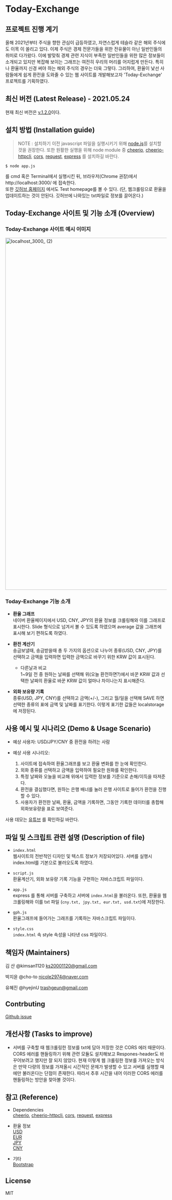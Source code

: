 # Today-Exchange

## 프로젝트 진행 계기 

 올해 2021년부터 주식을 향한 관심이 급등하였고, 자연스럽게 테슬라 같은 해외 주식에도 이목
이 쏠리고 있다. 이제 주식은 경제 전문가들을 위한 전유물이 아닌 일반인들의 취미로 다가왔다. 
이에 발맞춰 경제 관련 지식이 부족한 일반인들을 위한 많은 정보들이 소개되고 있지만 복잡해
보이는 그래프는 여전히 우리의 머리를 어지럽게 만든다. 특히나 환율까지 신경 써야 하는 해외
주식의 경우는 더욱 그렇다. 그리하여, 환율이 낯선 사람들에게 쉽게 환전을 도와줄 수 있는 웹 사이트를 개발해보고자 'Today-Exchange' 프로젝트를 기획하였다. 

## 최신 버전 (Latest Release) - 2021.05.24

현재 최신 버전은 [v.1.2.0](https://github.com/hyejinU/today-exchange/releases)이다.


## 설치 방법 (Installation guide)

> NOTE : 설치하기 이전 javascript 파일을 실행시키기 위해 [node.js](https://nodejs.org/en/)를 설치할 것을 권장한다. 또한 원활한 실행을 위해 node module 중 [cheerio](https://www.npmjs.com/package/cheerio), [cheerio-httpcli](https://www.npmjs.com/package/cheerio-httpcli), [cors](https://www.npmjs.com/package/cors), [request](https://www.npmjs.com/package/request), [express](https://www.npmjs.com/package/express) 를 설치하길 바란다.

```
$ node app.js
```
를 cmd 혹은 Terminal에서 실행시킨 뒤, 브라우저(Chrome 권장)에서 http://localhost:3000/ 에 접속한다.   
또한 [깃허브 홈페이지](https://hyejinu.github.io/today-exchange/) 에서도 Test homepage를 볼 수 있다. (단, 웹크롤링으로 환율을 업데이트하는 것이 안된다. 깃허브에 나와있는 txt파일로 정보를 끌어온다.)


## Today-Exchange 사이트 및 기능 소개 (Overview)

### Today-Exchange 사이트 예시 이미지

<img width="1095" alt="localhost_3000_ (2)" src="https://user-images.githubusercontent.com/80032256/119377079-a7050480-bcf7-11eb-9117-efeefc07c962.png">


### Today-Exchange 기능 소개   
  
- **환율 그래프**    
 네이버 환율페이지에서 USD, CNY, JPY의 환율 정보를 크롤링해와 이를 그래프로 표시한다. Slide 형식으로 넘겨서 볼 수 있도록 하였으며 average 값을 그래프에 표시해 보기 편하도록 하였다.
   
- **환전 계산기**       
송금보낼때, 송금받을때 총 두 가지의 옵션으로 나누어 종류(USD, CNY, JPY)를 선택하고 금액을 입력하면 입력한 금액으로 바꾸기 위한 KRW 값이 표시된다.
  - 다른날과 비교    
   1~9일 전 중 원하는 날짜를 선택해 위(오늘 환전하면?)에서 바꾼 KRW 값과 선택한 날짜의 환율로 바꾼 KRW 값이 얼마나 차이나는지 표시해준다.  
    
- **외화 보유량 기록**   
종류(USD, JPY, CNY)를 선택하고 금액(+/-), 그리고 월/일을 선택해 SAVE 하면 선택한 종류의 표에 금액 및 날짜를 표기한다. 이렇게 표기한 값들은 localstorage에 저장된다.



## 사용 예시 및 시나리오 (Demo & Usage Scenario)

- 예상 사용자: USD/JPY/CNY 중 환전을 하려는 사람

- 예상 사용 시나리오:    
  1. 사이트에 접속하여 환율그래프를 보고 환율 변화를 한 눈에 확인한다.    
  2. 외화 종류를 선택하고 금액을 입력하여 필요한 원화를 확인한다.   
  3. 특정 날짜와 오늘을 비교해 위에서 입력한 정보를 기준으로 손해/이득을 따져준다.   
  4. 환전을 결심했다면, 원하는 은행 배너를 눌러 은행 사이트로 들어가 환전을 진행할 수 있다.    
  5. 사용자가 환전한 날짜, 환율, 금액을 기록하면, 그동안 기록한 데이터를 총합해 외화보유량을
표로 보여준다.

사용 데모는 [유튜브](https://youtu.be/06LmnSUSd_M) 를 확인하길 바란다.

## 파일 및 스크립트 관련 설명 (Description of file)

- `index.html`     
  웹사이트의 전반적인 디자인 및 텍스트 정보가 저장되어있다. 서버를 실행시 index.html를 기본으로 불러오도록 하였다.

- `script.js`     
  환율계산기, 외화 보유량 기록 기능을 구현하는 자바스크립트 파일이다.

- `app.js`   
  express 를 통해 서버를 구축하고 서버에 `index.html`을 불러온다. 또한, 환율을 웹크롤링해와 이를 txt 파일 (`cny.txt, jpy.txt, eur.txt, usd.txt`)에 저장한다.

- `gph.js`     
  환율그래프에 들어가는 그래프를 기록하는 자바스크립트 파일이다. 

- `style.css`    
  `index.html` 속 style 속성을 나타낸 css 파일이다. 

## 책임자 (Maintainers)

김 산 @kimsan1120  ks20001120@gmail.com

박지윤 @cho-to nicole2974@naver.com

유혜진 @hyejinU trashgeun@gmail.com


## Contrbuting

[Github issue](https://github.com/hyejinU/today-exchange/issues)

## 개선사항 (Tasks to improve)

- 서버를 구축할 때 웹크롤링한 정보를 txt에 담아 저장한 것은 CORS 에러 때문이다. CORS 에러를 핸들링하기 위해 관련 모듈도 설치해보고 Respones-header도 바꾸어보려고 했지만 잘 되지 않았다. 현재 이렇게 웹 크롤링한 정보를 가져오는 방식은 만약 다량의 정보를 가져올시 시간적인 문제가 발생할 수 있고 서버를 실행할 때에만 불러온다는 단점이 존재한다. 따라서 추후 시간을 내어 이러한 CORS 에러를 핸들링하는 방안을 찾아볼 것이다.





## 참고 (Reference)

- Dependencies    
[cheerio](https://www.npmjs.com/package/cheerio), [cheerio-httpcli](https://www.npmjs.com/package/cheerio-httpcli), [cors](https://www.npmjs.com/package/cors), [request](https://www.npmjs.com/package/request), [express](https://www.npmjs.com/package/express)

- 환율 정보   
[USD](https://finance.naver.com/marketindex/exchangeDailyQuote.nhn?marketindexCd=FX_USDKRW)   
[EUR](https://finance.naver.com/marketindex/exchangeDailyQuote.nhn?marketindexCd=FX_EURKRW)   
[JPY](https://finance.naver.com/marketindex/exchangeDailyQuote.nhn?marketindexCd=FX_JPYKRW)   
[CNY](https://finance.naver.com/marketindex/exchangeDailyQuote.nhn?marketindexCd=FX_CNYKRW)

- 기타   
[Bootstrap](https://getbootstrap.com/)


## License
MIT


